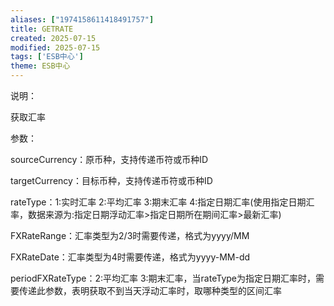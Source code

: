 ```yaml
---
aliases: ["1974158611418491757"]
title: GETRATE
created: 2025-07-15
modified: 2025-07-15
tags: ['ESB中心']
theme: ESB中心
---
```


说明：

获取汇率

参数：

sourceCurrency：原币种，支持传递币符或币种ID

targetCurrency：目标币种，支持传递币符或币种ID

rateType：1:实时汇率 2:平均汇率 3:期末汇率 4:指定日期汇率(使用指定日期汇率，数据来源为:指定日期浮动汇率>指定日期所在期间汇率>最新汇率)

FXRateRange：汇率类型为2/3时需要传递，格式为yyyy/MM

FXRateDate：汇率类型为4时需要传递，格式为yyyy-MM-dd

periodFXRateType：2:平均汇率 3:期末汇率，当rateType为指定日期汇率时，需要传递此参数，表明获取不到当天浮动汇率时，取哪种类型的区间汇率